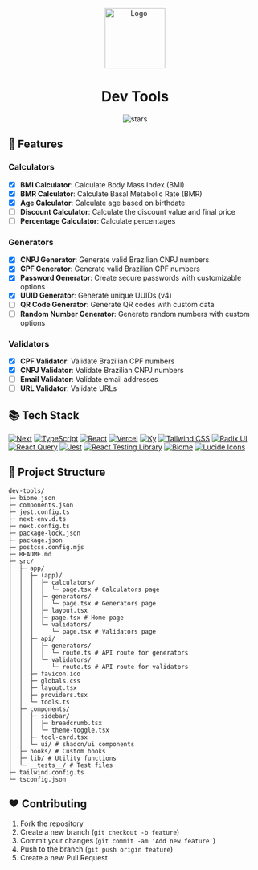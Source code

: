 <p align="center">
  <a href="https://devtools.vmotta.dev"><img src="https://devtools.vmotta.dev/logo.png" alt="Logo" height=120></a>
</p>
<h1 align="center">Dev Tools</h1>

<p align="center">
<img src="https://img.shields.io/github/stars/v-motta/dev-tools" alt="stars">
</p>

## 🚀 Features

### Calculators
- [x] **BMI Calculator**: Calculate Body Mass Index (BMI)
- [x] **BMR Calculator**: Calculate Basal Metabolic Rate (BMR)
- [x] **Age Calculator**: Calculate age based on birthdate
- [ ] **Discount Calculator**: Calculate the discount value and final price
- [ ] **Percentage Calculator**: Calculate percentages

### Generators
- [x] **CNPJ Generator**: Generate valid Brazilian CNPJ numbers
- [x] **CPF Generator**: Generate valid Brazilian CPF numbers
- [x] **Password Generator**: Create secure passwords with customizable options
- [x] **UUID Generator**: Generate unique UUIDs (v4)
- [ ] **QR Code Generator**: Generate QR codes with custom data
- [ ] **Random Number Generator**: Generate random numbers with custom options

### Validators
- [x] **CPF Validator**: Validate Brazilian CPF numbers
- [x] **CNPJ Validator**: Validate Brazilian CNPJ numbers
- [ ] **Email Validator**: Validate email addresses
- [ ] **URL Validator**: Validate URLs

## 📚 Tech Stack
[![Next](https://img.shields.io/badge/next.js-black?style=for-the-badge&logo=nextdotjs)](https://nextjs.org/)
[![TypeScript](https://img.shields.io/badge/typescript-black?style=for-the-badge&logo=typescript)](https://www.typescriptlang.org/)
[![React](https://img.shields.io/badge/react-black?style=for-the-badge&logo=react)](https://reactjs.org/)
[![Vercel](https://img.shields.io/badge/vercel-black?style=for-the-badge&logo=vercel)](https://vercel.com/)
[![Ky](https://img.shields.io/badge/ky-black?style=for-the-badge&logo=ky)](https://github.com/sindresorhus/ky)
[![Tailwind CSS](https://img.shields.io/badge/tailwindcss-black?style=for-the-badge&logo=tailwindcss)](https://tailwindcss.com/)
[![Radix UI](https://img.shields.io/badge/radix%20ui-black?style=for-the-badge&logo=radixui)](https://www.radix-ui.com/)
[![React Query](https://img.shields.io/badge/react%20query-black?style=for-the-badge&logo=reactquery)](https://tanstack.com/query/latest)
[![Jest](https://img.shields.io/badge/jest-black?style=for-the-badge&logo=jest)](https://jestjs.io/)
[![React Testing Library](https://img.shields.io/badge/react%20testing%20library-black?style=for-the-badge&logo=testinglibrary)](https://testing-library.com/docs/react-testing-library/intro)
[![Biome](https://img.shields.io/badge/biome-black?style=for-the-badge&logo=biome)](https://biomejs.dev/)
[![Lucide Icons](https://img.shields.io/badge/lucide%20icons-black?style=for-the-badge&logo=lucide)](https://lucide.dev/)


## 📂 Project Structure

```
dev-tools/
├─ biome.json
├─ components.json
├─ jest.config.ts
├─ next-env.d.ts
├─ next.config.ts
├─ package-lock.json
├─ package.json
├─ postcss.config.mjs
├─ README.md
├─ src/
│  ├─ app/
│  │  ├─ (app)/
│  │  │  ├─ calculators/
│  │  │  │  └─ page.tsx # Calculators page
│  │  │  ├─ generators/
│  │  │  │  └─ page.tsx # Generators page
│  │  │  ├─ layout.tsx
│  │  │  ├─ page.tsx # Home page
│  │  │  └─ validators/
│  │  │     └─ page.tsx # Validators page
│  │  ├─ api/
│  │  │  ├─ generators/
│  │  │  │  └─ route.ts # API route for generators
│  │  │  └─ validators/
│  │  │     └─ route.ts # API route for validators
│  │  ├─ favicon.ico
│  │  ├─ globals.css
│  │  ├─ layout.tsx
│  │  ├─ providers.tsx
│  │  └─ tools.ts
│  ├─ components/
│  │  ├─ sidebar/
│  │  │  ├─ breadcrumb.tsx
│  │  │  └─ theme-toggle.tsx
│  │  ├─ tool-card.tsx
│  │  └─ ui/ # shadcn/ui components
│  ├─ hooks/ # Custom hooks
│  ├─ lib/ # Utility functions
│  └─ __tests__/ # Test files
├─ tailwind.config.ts
└─ tsconfig.json

```

## ❤️ Contributing

1. Fork the repository
2. Create a new branch (`git checkout -b feature`)
3. Commit your changes (`git commit -am 'Add new feature'`)
4. Push to the branch (`git push origin feature`)
5. Create a new Pull Request
